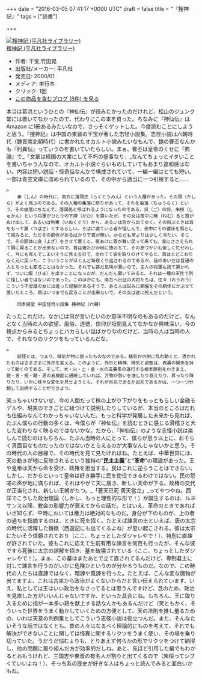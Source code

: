 
+++
date = "2016-03-05 07:41:17 +0000 UTC"
draft = false
title = "『捜神記』"
tags = ["読書"]

+++
<div class="hatena-asin-detail"><a href="http://www.amazon.co.jp/exec/obidos/ASIN/4582763227/bestylesnet-22/"><img src="http://ecx.images-amazon.com/images/I/5124DM4XXJL._SL160_.jpg" class="hatena-asin-detail-image" alt="捜神記 (平凡社ライブラリー)" title="捜神記 (平凡社ライブラリー)"/></a><div class="hatena-asin-detail-info"><a href="http://www.amazon.co.jp/exec/obidos/ASIN/4582763227/bestylesnet-22/">捜神記 (平凡社ライブラリー)</a><ul><li><span class="hatena-asin-detail-label">作者:</span> 干宝,竹田晃</li><li><span class="hatena-asin-detail-label">出版社/メーカー:</span> 平凡社</li><li><span class="hatena-asin-detail-label">発売日:</span> 2000/01</li><li><span class="hatena-asin-detail-label">メディア:</span> 単行本</li><li> <span class="hatena-asin-detail-label">クリック</span>: 1回</li><li><a href="http://d.hatena.ne.jp/asin/4582763227/bestylesnet-22" target="_blank">この商品を含むブログ (8件) を見る</a></li></ul></div><div class="hatena-asin-detail-foot"></div></div>本当は葛洪というひとの『神仙伝』が読みたかったのだけれど、松山のジュンク堂には置いてなかったので、代わりにこの本を買った。ちなみに『神仙伝』は Amazon に1冊あるみたいなので、さっそくゲットした。今度読むことにしようと思う。『捜神記』は中国の東晋の干宝が著した志怪小説集。志怪小説は六朝時代（魏晋南北朝時代）に書かれたオカルト小説みたいなもんで、魏の曹丕なんかも『列異伝』っていうのを書いていたらしい。まぁ、曹丕は皇帝のくせに『典論』で_「文章は経国の大業にして不朽の盛事なり」_なんてちょっとイタいことを書いちゃう人なので、オカルト小説ぐらいものしていてもあまり違和感はない。内容は短い説話・怪奇話なんかで構成されていて、一編一編はとても短い。一部は青空文庫に収められているので、その中から適当に一つ引用すると……

    >
        秦（しん）の時代に、南方に落頭民（らくとうみん）という人種があった。その頭（かしら）がよく飛ぶのである。その人種の集落に祭りがあって、それを虫落（ちゅうらく）という。その虫落にちなんで、落頭民と呼ばれるようになったのである。呉（ご）の将、朱桓（しゅかん）という将軍がひとりの下婢（かひ）を置いたが、その女は夜中に睡（ねむ）ると首がぬけ出して、あるいは狗竇（いぬくぐり）から、あるいは窓から出てゆく。その飛ぶときは耳をもって翼（つばさ）とするらしい。そばに寝ている者が怪しんで、夜中にその寝床を照らして視みると、ただその胴体があるばかりで首が無い。からだも常よりは少しく冷たい。そこで、その胴体に衾（よぎ）をきせて置くと、夜あけに首が舞い戻って来ても、衾にささえられて胴に戻ることが出来ないので、首は幾たびか地に堕おちて、その息づかいも苦しく忙せわしく、今にも死んでしまいそうに見えるので、あわてて衾を取りのけてやると、首はとどこおりなく元に戻った。こういうことがほとんど毎夜くり返されるのであるが、昼のあいだは普通の人とちっとも変ることはなかった。それでも甚だ気味が悪いので、主人の将軍も捨て置かれず、ついに暇（ひま）を出すことになったが、だんだん聞いてみると、それは一種の天性で別に怪しい者ではないのであった。このほかにも、南方へ出征の大将たちは、往々（おうおう）こういう不思議の女に出逢った経験があるそうで、ある人は試みに銅盤をその胴体にかぶせて置いたところ、首はいつまでも戻ることが出来ないで、その女は遂に死んだという。

        岡本綺堂 中国怪奇小説集 捜神記（六朝）
    
たったこれだけ。なかには何が言いたいのか意味不明なのもあるのだけど、なんとなく当時の人の欲望、風俗、道徳、信仰が垣間見えてなかなか興味深い。今の視点からみるとちょっとバカらしい話ばかりなのだけど、当時の人は当時の人で、それなりのリクツをもっているんだな。

    >
        妖怪とは、つまり、精気が物に宿ったものなのである。精気が内側に乱れ動くと、憑かれたものはさまざまに外形を変える。このように、外形と精神、精気と姿態は、表裏の関係を持って動くのである。そして、木・火・土・金・水の五要素の運行する根本原則をわきまえ、貌・言・視・聴・思の五機能に通暁していれば、万物が勢いを増したり衰えたり、昇ったり降りたり、いかに様々な変化を見せようとも、それが吉兆であるか凶兆であるかは、一つ一つ分類して説明することができよう。

    
笑っちゃいけないぜ、今の人間だって株の上がり下がりをもっともらしい金融モデルや、現実のできごとに紐づけて説明したりしているが、本当のところはだれも仕組みなんてわかっちゃいないんだ。もっと科学が発展した未来から見れば、たぶん僕らの行動の多くは、今僕らが『神仙伝』を読むときに感じる滑稽さと大した変わりなく映るのではないかな。だから、『神仙伝』のような志怪小説は楽しんで読むのはもちろん、たぶん当時の人にとって、僕らが思う以上に、おそらく真面目なものだったのではないかとらえるのが大事なんじゃないかと思う。その時代の人の目線で、その時代を見て見たければね。たとえば、中華世界には、天の動きが地に反映されるという独特の“**民主主義**”と“**革命**”の理論があった。王や皇帝は天から命を受け、政権を担当する。民はこれに逆らうことはできない。しかし、だからといって皇帝は好き勝手に民を使役できるわけではない。民の怨嗟の声が地に満ちれば、それはやがて天に届き、新しい天命が下る。政権の交代が正当化され、新しい王朝がたつ。_「蒼天已死 黄天當立」_ってやつやね。西洋でこうした政治理論（しかし、もっと理性的な形で！）が誕生するのは、ルネサンス以降、教会の影響力が衰えてからの話だ。とはいえ、革命のときであればいざ知らず、平時においては権力は絶対的なものだ。身分が下のものが、上の者の過ちを指摘するのは、ときに死を招く。たとえば諫言の士といえば、唐の太宗の時代に活躍した魏徴（西遊記にも出てくるよね）が思い起こされる。彼は太宗にたいそう信頼されており（ここ、ちょっとしたダジャレやで！）、特別に直諫が許されていた。彼もこれに応えて生前有用な諫言を何百も行ったが、そんな彼ですら死後に太宗の誤解を招き、墓を破壊されている（ここ、ちょっとしたダジャレやで！）。まぁ、この墓はまたあとで立て直されてるんだけど、専制君主に対して諫言を行うのがいかに危険かというのが分かろうものだ。なので、この時代の人たちは直諫ではなく、暗諫や風諫を行った。たとえば、こんな変な魔物が出てますよ、これは古来から政治がよくないからだと言い伝えられています、いえ、私としては王はいい政治をなさってるとは思うんですけど、念のため、政治を見直した方がいいんじゃないですか、といった具合にね。もちろん、王に取り入るために指が一本多い鶏を献上する話なんかもあるんだけど（笑ともかく、そういった世界をうまく動かしていくための方便として、天の法則を推し量るための、いわば天意の判例集としてこういう志怪小説は役立つんだ。また、そんなたいそうな話ではなくとも、昔の人々はなるべく理論的にものを考えて、それでも解決ができないことに関しては怪異に関するリクツをうまく使い、その場を乗り切っていた。うだうだ悩むよりも、とりあえず何らかの形でリクツをつけて納得し、他の問題に取り組んだ方が効率的だしね。あと、先ほど引用した編でもわかるとおもうけれど、三国志や東晋の有名人が割りと出てくるので（朱桓ってシブくていいよね！）、そっち系の歴史が好きな人はちょっと読んでみると面白いかもね。


